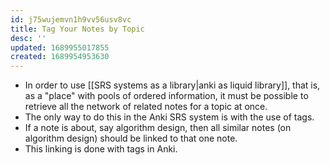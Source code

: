 ```yaml
---
id: j75wujemvn1h9vv56usv8vc
title: Tag Your Notes by Topic
desc: ''
updated: 1689955017855
created: 1689954953630
---
```


- In order to use [[SRS systems as a library|anki as liquid library]], that is, as a "place" with pools of ordered information, it must be possible to retrieve all the network of related notes for a topic at once.
- The only way to do this in the Anki SRS system is with the use of tags.
- If a note is about, say algorithm design, then all similar notes (on algorithm design) should be linked to that one note.
- This linking is done with tags in Anki.
